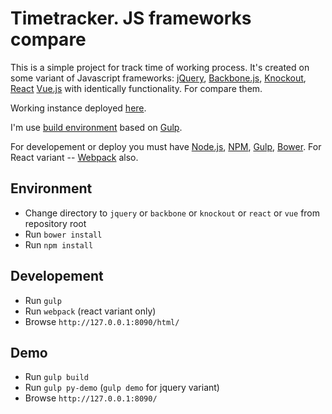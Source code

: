 # Timetracker. JS frameworks compare

This is a simple project for track time of working process.
It's created on some variant of Javascript frameworks:
[jQuery](https://jquery.com/),
[Backbone.js](http://backbonejs.org/),
[Knockout](http://knockoutjs.com/),
[React](https://reactjs.org/)
[Vue.js](https://vuejs.org/)
with identically functionality.
For compare them.

Working instance deployed [here](http://tt.pixel-tyumen.ru/).

I'm use [build environment](https://github.com/PixxxeL/regular-gulpfile)
based on [Gulp](https://gulpjs.com/).

For developement or deploy you must have
[Node.js](https://nodejs.org/),
[NPM](https://www.npmjs.com/),
[Gulp](https://gulpjs.com/),
[Bower](https://bower.io/).
For React variant -- [Webpack](https://webpack.js.org/) also.

## Environment

* Change directory to `jquery` or `backbone` or `knockout` or `react` or `vue`
  from repository root
* Run `bower install`
* Run `npm install`

## Developement

* Run `gulp`
* Run `webpack` (react variant only)
* Browse `http://127.0.0.1:8090/html/`

## Demo

* Run `gulp build`
* Run `gulp py-demo` (`gulp demo` for jquery variant)
* Browse `http://127.0.0.1:8090/`
